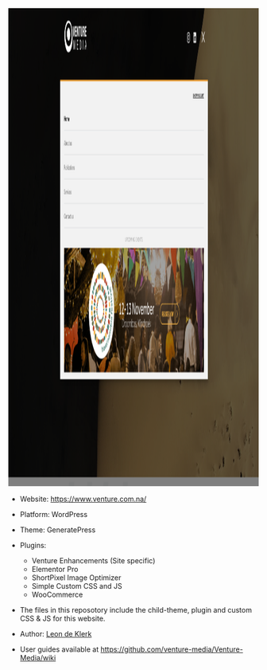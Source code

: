 <img width="1900" height="960" alt="Image" src="https://github.com/venture-media/Venture-Media/blob/main/Screenshot%20From%202025-09-27%2015-37-34.png" />


- Website: https://www.venture.com.na/
- Platform: WordPress
- Theme: GeneratePress
- Plugins:
    - Venture Enhancements (Site specific)     
    - Elementor Pro
    - ShortPixel Image Optimizer
    - Simple Custom CSS and JS
    - WooCommerce

- The files in this reposotory include the child-theme, plugin and custom CSS & JS for this website.
- Author: [Leon de Klerk](https://github.com/Leon2332)
- User guides available at https://github.com/venture-media/Venture-Media/wiki
